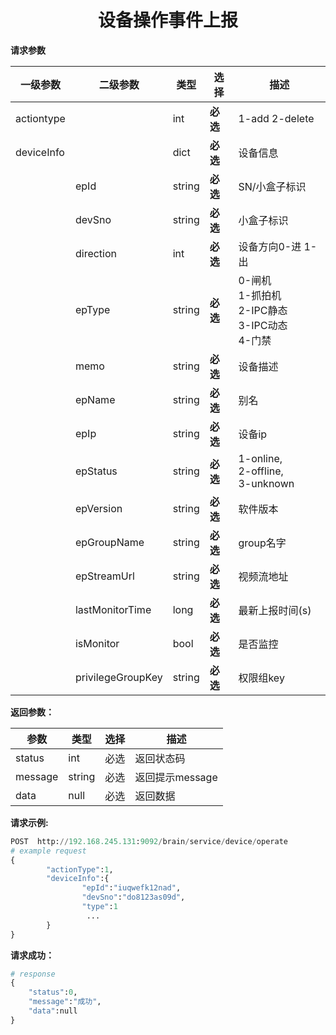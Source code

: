 # <center>设备操作事件上报</center>

**请求参数**

| **一级参数** | **二级参数**      | **类型** | **选择** | **描述**                                                     |
| ------------ | ----------------- | -------- | -------- | ------------------------------------------------------------ |
| actiontype   |                   | int      | **必选** | 1-add 2-delete                                               |
| deviceInfo   |                   | dict     | **必选** | 设备信息                                                     |
|              | epId              | string   | **必选** | SN/小盒子标识                                                |
|              | devSno            | string   | **必选** | 小盒子标识                                                   |
|              | direction         | int      | **必选** | 设备方向0-进 1-出                                            |
|              | epType            | string   | **必选** | 0-闸机<br />1-抓拍机<br />2-IPC静态<br />3-IPC动态<br />4-门禁 |
|              | memo              | string   | **必选** | 设备描述                                                     |
|              | epName            | string   | **必选** | 别名                                                         |
|              | epIp              | string   | **必选** | 设备ip                                                       |
|              | epStatus          | string   | **必选** | 1-online,<br />2-offline,<br />3-unknown                     |
|              | epVersion         | string   | **必选** | 软件版本                                                     |
|              | epGroupName       | string   | **必选** | group名字                                                    |
|              | epStreamUrl       | string   | **必选** | 视频流地址                                                   |
|              | lastMonitorTime   | long     | **必选** | 最新上报时间(s)                                              |
|              | isMonitor         | bool     | **必选** | 是否监控                                                     |
|              | privilegeGroupKey | string   | **必选** | 权限组key                                                    |

**返回参数：**

| 参数    | 类型   | 选择 | 描述            |
| ------- | ------ | ---- | --------------- |
| status  | int    | 必选 | 返回状态码      |
| message | string | 必选 | 返回提示message |
| data    | null   | 必选 | 返回数据        |

**请求示例:** 

```python
POST  http://192.168.245.131:9092/brain/service/device/operate
# example request
{
        "actionType":1,
        "deviceInfo":{
                "epId":"iuqwefk12nad",
                "devSno":"do8123as09d",
                "type":1
                 ...
        }
}
```

**请求成功：**

```python
# response
{
    "status":0,
    "message":"成功",
    "data":null
}
```

